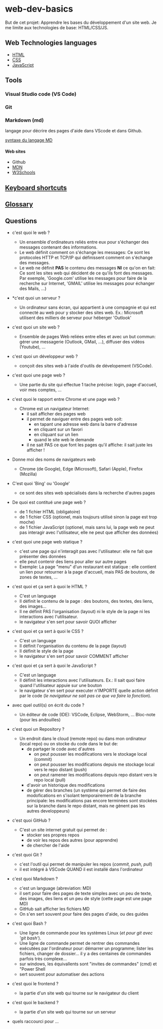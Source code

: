 # web-dev-basics

But de cet projet: Apprendre les bases du développement d'un site web.
Je me limite aux technologies de base: HTML/CSS/JS.

## Web Technologies languages

* [HTML](docs/languages/HTML.md)
* [CSS](docs/languages/CSS.md)
* [JavaScript](docs/languages/JavaScript.md)

## Tools

### Visual Studio code (**VS Code**)

### Git

### Markdown (md)

langage pour décrire des pages d'aide dans VScode et dans Github.

[syntaxe du langage MD](https://docs.github.com/fr/get-started/writing-on-github/getting-started-with-writing-and-formatting-on-github/basic-writing-and-formatting-syntax)

#### Web sites

* Github
* [MDN](https://developer.mozilla.org/fr/)
* [W3Schools](https://www.w3schools.com/)

## [Keyboard shortcuts](docs/shortcuts.md)

## [Glossary](docs/glossary.md)

## Questions

* c'est quoi le web ?
  * Un ensemble d'ordinateurs reliés entre eux pour s'échanger des messages contenant des informations.
  * Le web définit comment on s'échange les messages: Ce sont les protocoles HTTP et TCP/IP qui définissent comment on s'échange des messages.
  * Le web ne définit **PAS** le contenu des messages **NI** ce qu'on en fait: Ce sont les sites web qui décident de ce qu'ils font des messages. Par exemple, 'Google.com' utilise les messages pour faire de la recherche sur Internet, 'GMAIL' utilise les messages pour échanger des Mails, ...)
  
* *c'est quoi un serveur ?
  * Un ordinateur sans écran, qui appartient à une compagnie et qui est connecté au web pour y stocker des sites web. Ex.: Microsoft utilisent des milliers de serveur pour héberger 'Outlook'

* c'est quoi un site web ?
  * Ensemble de pages Web reliées entre elles et avec un but commun: gérer une messagerie (Outlook, GMail, ...), diffuser des vidéos (Youtube), ...

* c'est quoi un développeur web ?
  * conçoit des sites web à l'aide d'outils de dévelopement (VSCode).

* c'est quoi une page web ?
  * Une partie du site qui effectue 1 tache précise: login, page d'accueil, voir mes comptes, ...

* c'est quoi le rapport entre Chrome et une page web ?
  * Chrome est un navigateur Internet:
    * il sait afficher des pages web
    * il permet de naviguer entre des pages web soit:
      * en tapant une adresse web dans la barre d'adresse
      * en cliquant sur un favori
      * en cliquant sur un lien
      * quand le site web le demande
    * il ne sait PAS ce que font les pages qu'il affiche: il sait juste les afficher !

* Donne moi des noms de navigateurs web
  * Chrome (de Google), Edge (Microsoft), Safari (Apple), Firefox (Mozilla)

* C'est quoi 'Bing' ou 'Google'
  * ce sont des sites web spécialisés dans la recherche d'autres pages
  
* De quoi est contitué une page web ?
  * de 1 fichier HTML (obligatoire)
  * de 1 fichier CSS (optionel, mais toujours utilisé sinon la page est trop moche)
  * de 1 fichier JavaScript (optionel, mais sans lui, la page web ne peut pas interagir avec l'utilisateur, elle ne peut que afficher des données)

* c'est quoi une page web statique ?
  * c'est une page qui n'interagit pas avec l'utilisateur: elle ne fait que présenter des données
  * elle peut contenir des liens pour aller sur autre pages
  * Exemple: La page "menu" d'un restaurant est statique : elle contient un lien pour retourner à la page d'accueil, mais PAS de boutons, de zones de textes, ...

* c'est quoi et ça sert à quoi le HTML ?
  * C'est un language
  * Il définit le contenu de la page : des boutons, des textes, des liens, des images...
  * Il ne définit PAS l'organisation (layout) ni le style de la page ni les interactions avec l'utilisateur.
  * le navigateur s'en sert pour savoir QUOI afficher

* c'est quoi et ça sert à quoi le CSS ?
  * C'est un language
  * Il définit l'organisation du contenu de la page (layout)
  * Il définit le style de la page
  * le navigateur s'en sert pour savoir COMMENT afficher

* c'est quoi et ça sert à quoi le JavaScript ?
  * C'est un language
  * Il définit les interactions avec l'utilisateurs.
    Ex.: Il sait quoi faire quand l'utilisateur appuie sur une bouton
  * le navigateur s'en sert pour executer n'IMPORTE quelle action définit par le code (*le navigateur ne sait pas ce que va faire la fonction*).

* avec quel outil(s) on écrit du code ?
  * Un éditeur de code (IDE): VSCode, Eclipse, WebStorm, ... Bloc-note (pour les andouilles)

* c'est quoi un Repository ?
  * Un endroit dans le cloud (remote repo) ou dans mon ordinateur (local repo) ou on stocke du code dans le but de:
    * de partager le code avec d'autres
      * on peut pousser les modifications vers le stockage local (commit)
      * on peut pousser les modifications depuis me stockage local vers le repo distant (push)
      * on peut ramener les modifications depuis repo distant vers le repo local (pull)
    * d'avoir un historique des modifications
    * de gérer des branches (un système qui permet de faire des modofications en s'isolant temporairement de la branche principale: les modifications pas encore terminées sont stockées sur la branche dans le repo distant, mais ne gènent pas les autres developpeurs)
  
* c'est quoi GitHub ?
  * C'est un site internet gratuit qui permet de :
    * stocker ses propres repos
    * de voir les repos des autres (pour apprendre)
    * de chercher de l'aide

* c'est quoi Git ?
  * c'est l'outil qui permet de manipuler les repos (*commit, push, pull*)
  * il est intégré à VSCode QUAND il est installé dans l'ordinateur

* c'est quoi Markdown ?
  * c'est un language (abreviation: MD)
  * il sert pour faire des pages de texte simples avec un peu de texte, des images, des liens et un peu de style (cette page est une page MD)
  * GitHub sait afficher les fichiers MD
  * On s'en sert souvent pour faire des pages d'aide, ou des guides

* c'est quoi Bash ?
  * Une ligne de commande pour les systèmes Linux (*et pour git avec 'git bash'*).
  * Une ligne de commande permet de rentrer des commandes exécutées par l'ordinateur pour: démarrer un programme; lister les fichiers, changer de dossier... il y a des centaines de commandes parfois très complexe...
  * sur windows, les équivallents sont "invites de commandes" (cmd) et "Power Shell
  * sert souvent pour automatiser des actions

* c'est quoi le frontend ?
  * la partie d'un site web qui tourne sur le navigateur du client

* c'est quoi le backend ?
  * la partie d'un site web qui tourne sur un serveur

* quels raccourci pour ...
